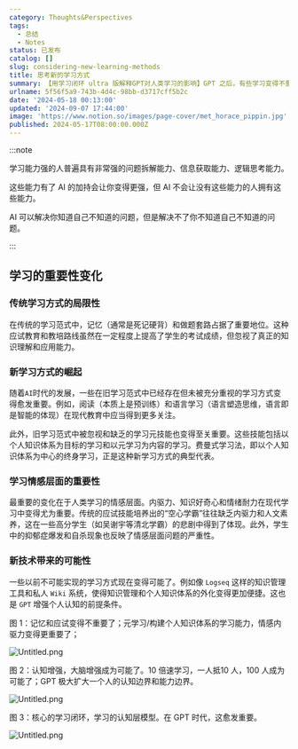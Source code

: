 ```yaml
---
category: Thoughts&Perspectives
tags:
  - 总结
  - Notes
status: 已发布
catalog: []
slug: considering-new-learning-methods
title: 思考新的学习方式
summary: 【用学习闭环 ultra 版解释GPT对人类学习的影响】GPT 之后，有些学习变得不重要了，有些学习变得更重要了，有些学习从不可能变成可能了。
urlname: 5f56f5a9-743b-4d4c-98bb-d3717cff5b2c
date: '2024-05-18 00:13:00'
updated: '2024-09-07 17:44:00'
image: 'https://www.notion.so/images/page-cover/met_horace_pippin.jpg'
published: 2024-05-17T08:00:00.000Z
---
```


:::note


学习能力强的人普遍具有非常强的问题拆解能力、信息获取能力、逻辑思考能力。


这些能力有了 AI 的加持会让你变得更强，但 AI 不会让没有这些能力的人拥有这些能力。


AI 可以解决你知道自己不知道的问题，但是解决不了你不知道自己不知道的问题。


:::


## 学习的重要性变化


### 传统学习方式的局限性


在传统的学习范式中，记忆（通常是死记硬背）和做题套路占据了重要地位。这种应试教育和教培路线虽然在一定程度上提高了学生的考试成绩，但忽视了真正的知识理解和应用能力。


### 新学习方式的崛起


随着`AI`时代的发展，一些在旧学习范式中已经存在但未被充分重视的学习方式变得愈发重要。例如，阅读（本质上是预训练）和语言学习（语言塑造思维，语言即是智能的体现）在现代教育中应当得到更多关注。


此外，旧学习范式中被忽视和缺乏的学习元技能也变得至关重要。这些技能包括以个人知识体系为目标的学习和以元学习为内容的学习。费曼式学习法，即以个人知识体系为中心的终身学习，正是这种新学习方式的典型代表。


### 学习情感层面的重要性


最重要的变化在于人类学习的情感层面。内驱力、知识好奇心和情绪耐力在现代学习中变得尤为重要。传统的应试技能培养出的“空心学霸”往往缺乏内驱力和人文素养，这在一些高分学生（如吴谢宇等清北学霸）的悲剧中得到了体现。此外，学生中的抑郁症爆发和自杀现象也反映了情感层面问题的严重性。


### 新技术带来的可能性


一些以前不可能实现的学习方式现在变得可能了。例如像 `Logseq` 这样的知识管理工具和私人 `Wiki` 系统，使得知识管理和个人知识体系的外化变得更加便捷。这也是 `GPT` 增强个人认知的前提条件。


图 1：记忆和应试变得不重要了；元学习/构建个人知识体系的学习能力，情感内驱力变得更重要了；


![Untitled.png](https://prod-files-secure.s3.us-west-2.amazonaws.com/5d24fe63-e567-4804-86f9-9fdc62e13082/a8319b77-00b3-43d9-9f99-e58187f20cfe/Untitled.png?X-Amz-Algorithm=AWS4-HMAC-SHA256&X-Amz-Content-Sha256=UNSIGNED-PAYLOAD&X-Amz-Credential=ASIAZI2LB466UJA2HLLQ%2F20250304%2Fus-west-2%2Fs3%2Faws4_request&X-Amz-Date=20250304T213347Z&X-Amz-Expires=3600&X-Amz-Security-Token=IQoJb3JpZ2luX2VjEL3%2F%2F%2F%2F%2F%2F%2F%2F%2F%2FwEaCXVzLXdlc3QtMiJGMEQCIB1s0Fp%2BP7JLrFOJ3%2FvXXTEmLcsXJDdsadgs8GA5BAESAiBw5vGU%2FOT7RIRZapj3zD94GBo6HhBpyF2e4mdT0qzhWyqIBAj2%2F%2F%2F%2F%2F%2F%2F%2F%2F%2F8BEAAaDDYzNzQyMzE4MzgwNSIMSqHKzLk5WiBExkB1KtwD3ZIAHzSx6%2FPaqAADMILyQWp4WrAedaVXo224Pp1FREEqnWXg6iqulVZXr%2FejaTEIMhP969zs%2F1Qkp9oPDKZ1HY4YbRZrPs4SWAqq1SE9kwHTmmnMarGFDsmPhae1eWq9H3OhbZJgB2cqdUPM85DnAwNsUxkuHkcKGj5XBLyErD4oLYn3ZNJVz0YIElyd%2BBhKyOg%2Bvo0yHTuVhoZQ7KRLFjWERBfJ3xFN%2BTBayzrYo6Fj6nArqg1Vt1JgH%2B43wRrGu4X%2FwYkp2LHbfINOOsoVa0Dyv%2FtPSQiBv7xQ3DBZAJOhlNOdPGhpIiTWp3%2FTeTYxMiBeVgfQPZyHtHUOKApD0K8eT5ofRUCN25sN9cBKVWHZ1eG3PX9YeHObjL5aTQMkwCIjmKVWzsgINAc11BBjYPAgr8sdET7Up%2B98MXwbtih9egursS7e1F8EIDJmLhLR2VTR14lkbkK09Qi%2Be2hQtqx2O7oEUrH7ESWPL1%2F7F43Mq7li5rDtytB4kJn%2Bd4nZXE7aWs1WA4yMnr2FeDuxG4EogBzhg%2BklJVvj5vQ7bEGerAy0bL7MUH6tcDYoETLv1McLx0HKbf83yoFL1tYqhZ3XH1cKOUJurKHCTzGQnpfo2LuULzXe7iC29IowitudvgY6pgGUKlEMuKdJ00xCr57FIxK2cBuiZBdjfzsb8goj7fI%2FqHXEndYlo0pNaBJjRVrcTLo2gxNug%2BfHD24mod%2B2Phy%2F7%2BfPJ1b9bev2U%2FcGa5YXGvD97KTho0ZI3TxyaEHgn4luQhA9WOD7JfREkaBLQhFlEKuz541TosCcHberJ%2Bhhzo20dyYerpmvARFSa4Jdq7yi9yFeG31kJ8E%2Bq1GAbDBJQN9addbb&X-Amz-Signature=67f8abaec6f2afcb3d4592104348803391224b33712b8e2062d3025a18b20450&X-Amz-SignedHeaders=host&x-id=GetObject)


图 2：认知增强，大脑增强成为可能了。10 倍速学习，一人抵10 人，100 人成为可能了；GPT 极大扩大一个人的认知边界和能力边界。


![Untitled.png](https://prod-files-secure.s3.us-west-2.amazonaws.com/5d24fe63-e567-4804-86f9-9fdc62e13082/e195b372-4d2b-479c-9e75-1be4e2c1412e/Untitled.png?X-Amz-Algorithm=AWS4-HMAC-SHA256&X-Amz-Content-Sha256=UNSIGNED-PAYLOAD&X-Amz-Credential=ASIAZI2LB466UJA2HLLQ%2F20250304%2Fus-west-2%2Fs3%2Faws4_request&X-Amz-Date=20250304T213347Z&X-Amz-Expires=3600&X-Amz-Security-Token=IQoJb3JpZ2luX2VjEL3%2F%2F%2F%2F%2F%2F%2F%2F%2F%2FwEaCXVzLXdlc3QtMiJGMEQCIB1s0Fp%2BP7JLrFOJ3%2FvXXTEmLcsXJDdsadgs8GA5BAESAiBw5vGU%2FOT7RIRZapj3zD94GBo6HhBpyF2e4mdT0qzhWyqIBAj2%2F%2F%2F%2F%2F%2F%2F%2F%2F%2F8BEAAaDDYzNzQyMzE4MzgwNSIMSqHKzLk5WiBExkB1KtwD3ZIAHzSx6%2FPaqAADMILyQWp4WrAedaVXo224Pp1FREEqnWXg6iqulVZXr%2FejaTEIMhP969zs%2F1Qkp9oPDKZ1HY4YbRZrPs4SWAqq1SE9kwHTmmnMarGFDsmPhae1eWq9H3OhbZJgB2cqdUPM85DnAwNsUxkuHkcKGj5XBLyErD4oLYn3ZNJVz0YIElyd%2BBhKyOg%2Bvo0yHTuVhoZQ7KRLFjWERBfJ3xFN%2BTBayzrYo6Fj6nArqg1Vt1JgH%2B43wRrGu4X%2FwYkp2LHbfINOOsoVa0Dyv%2FtPSQiBv7xQ3DBZAJOhlNOdPGhpIiTWp3%2FTeTYxMiBeVgfQPZyHtHUOKApD0K8eT5ofRUCN25sN9cBKVWHZ1eG3PX9YeHObjL5aTQMkwCIjmKVWzsgINAc11BBjYPAgr8sdET7Up%2B98MXwbtih9egursS7e1F8EIDJmLhLR2VTR14lkbkK09Qi%2Be2hQtqx2O7oEUrH7ESWPL1%2F7F43Mq7li5rDtytB4kJn%2Bd4nZXE7aWs1WA4yMnr2FeDuxG4EogBzhg%2BklJVvj5vQ7bEGerAy0bL7MUH6tcDYoETLv1McLx0HKbf83yoFL1tYqhZ3XH1cKOUJurKHCTzGQnpfo2LuULzXe7iC29IowitudvgY6pgGUKlEMuKdJ00xCr57FIxK2cBuiZBdjfzsb8goj7fI%2FqHXEndYlo0pNaBJjRVrcTLo2gxNug%2BfHD24mod%2B2Phy%2F7%2BfPJ1b9bev2U%2FcGa5YXGvD97KTho0ZI3TxyaEHgn4luQhA9WOD7JfREkaBLQhFlEKuz541TosCcHberJ%2Bhhzo20dyYerpmvARFSa4Jdq7yi9yFeG31kJ8E%2Bq1GAbDBJQN9addbb&X-Amz-Signature=65030ed8f68042278bfea89837d833144221de7aebb10d1bd76cf801a7d79207&X-Amz-SignedHeaders=host&x-id=GetObject)


图 3：核心的学习闭环，学习的认知层模型。在 GPT 时代，这愈发重要。


![Untitled.png](https://prod-files-secure.s3.us-west-2.amazonaws.com/5d24fe63-e567-4804-86f9-9fdc62e13082/57f2a38d-97b9-407e-baa1-8fecb8348e87/Untitled.png?X-Amz-Algorithm=AWS4-HMAC-SHA256&X-Amz-Content-Sha256=UNSIGNED-PAYLOAD&X-Amz-Credential=ASIAZI2LB466UJA2HLLQ%2F20250304%2Fus-west-2%2Fs3%2Faws4_request&X-Amz-Date=20250304T213347Z&X-Amz-Expires=3600&X-Amz-Security-Token=IQoJb3JpZ2luX2VjEL3%2F%2F%2F%2F%2F%2F%2F%2F%2F%2FwEaCXVzLXdlc3QtMiJGMEQCIB1s0Fp%2BP7JLrFOJ3%2FvXXTEmLcsXJDdsadgs8GA5BAESAiBw5vGU%2FOT7RIRZapj3zD94GBo6HhBpyF2e4mdT0qzhWyqIBAj2%2F%2F%2F%2F%2F%2F%2F%2F%2F%2F8BEAAaDDYzNzQyMzE4MzgwNSIMSqHKzLk5WiBExkB1KtwD3ZIAHzSx6%2FPaqAADMILyQWp4WrAedaVXo224Pp1FREEqnWXg6iqulVZXr%2FejaTEIMhP969zs%2F1Qkp9oPDKZ1HY4YbRZrPs4SWAqq1SE9kwHTmmnMarGFDsmPhae1eWq9H3OhbZJgB2cqdUPM85DnAwNsUxkuHkcKGj5XBLyErD4oLYn3ZNJVz0YIElyd%2BBhKyOg%2Bvo0yHTuVhoZQ7KRLFjWERBfJ3xFN%2BTBayzrYo6Fj6nArqg1Vt1JgH%2B43wRrGu4X%2FwYkp2LHbfINOOsoVa0Dyv%2FtPSQiBv7xQ3DBZAJOhlNOdPGhpIiTWp3%2FTeTYxMiBeVgfQPZyHtHUOKApD0K8eT5ofRUCN25sN9cBKVWHZ1eG3PX9YeHObjL5aTQMkwCIjmKVWzsgINAc11BBjYPAgr8sdET7Up%2B98MXwbtih9egursS7e1F8EIDJmLhLR2VTR14lkbkK09Qi%2Be2hQtqx2O7oEUrH7ESWPL1%2F7F43Mq7li5rDtytB4kJn%2Bd4nZXE7aWs1WA4yMnr2FeDuxG4EogBzhg%2BklJVvj5vQ7bEGerAy0bL7MUH6tcDYoETLv1McLx0HKbf83yoFL1tYqhZ3XH1cKOUJurKHCTzGQnpfo2LuULzXe7iC29IowitudvgY6pgGUKlEMuKdJ00xCr57FIxK2cBuiZBdjfzsb8goj7fI%2FqHXEndYlo0pNaBJjRVrcTLo2gxNug%2BfHD24mod%2B2Phy%2F7%2BfPJ1b9bev2U%2FcGa5YXGvD97KTho0ZI3TxyaEHgn4luQhA9WOD7JfREkaBLQhFlEKuz541TosCcHberJ%2Bhhzo20dyYerpmvARFSa4Jdq7yi9yFeG31kJ8E%2Bq1GAbDBJQN9addbb&X-Amz-Signature=a2ddb56a260c48e166ffc94fd575690d10153e9ea625474c782774e9b2616187&X-Amz-SignedHeaders=host&x-id=GetObject)

